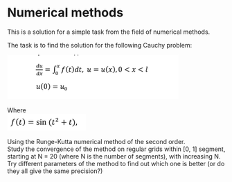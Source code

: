 # Numerical methods  
This is a solution for a simple task from the field of numerical methods. 

The task is to find the solution for the following Cauchy problem:  

![](https://github.com/oscar-foxtrot/University-stuff/blob/main/Exploring_Runge_Kutta/Images/The_Task.png)  
  
Where  
![](https://github.com/oscar-foxtrot/University-stuff/blob/main/Exploring_Runge_Kutta/Images/func.png)  
  
Using the Runge-Kutta numerical method of the second order.  
Study the convergence of the method on regular grids within [0, 1] segment,   
starting at N = 20 (where N is the number of segments), with increasing N.  
Try different parameters of the method to find out which one is better (or do they all give the same precision?)
